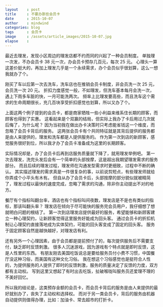 ```yaml
---
layout    : post
title     : 不要办那些会员卡
date      : 2015-10-07
author    : mindwind
categories: blog
tags      : 会员卡
image     : /assets/article_images/2015-10-07.jpg
elapse    :
---
```



最近去理发，发现小区周边的理发店都不约而同的兴起了一种会员制度。
单独理一次发，不办会员卡 38 元一次，办会员卡预存几百元，每次 25 元。
心理头一算这差价挺大的，再加上理发几乎是一个永续需求，办个会员似乎很划算，这么一想我就办了个。

刚买了车以后第一次去洗车，洗车店也在推销会员卡制度，非会员洗一次 25 元，会员洗一次 20 元。
折扣力度感觉一般，不如理发，但洗车基本每月会洗一次，遇上下雨多车脏的快，一月可能洗两次。
频率上比理发要高些，而且洗车这个需求的生命周期很长，充几百块享受折扣感觉也划算，所以又办了个。

上面这两个例子提到的会员卡，都是商家牺牲一些小利益来维系住长期的顾客，而顾客也得到了实惠。
这看起来是个双赢的结局，但实际上我办了卡后用过几次就后悔了，为什么呢？
因为当初我在做出办卡决策时只考虑能省钱这一个维度，而忽略了会员卡背后的服务。
这两张会员卡有个共同特征就是其背后提供的服务都是由人来提供的，理发和洗车都是人提供服务的。
作为第一次到店的新顾客，感觉服务很好到位，所以我才办了会员卡准备成为这里的长期顾客。

实际情况却是，办了会员卡后再到店服务质量就下降了，就用理发举例吧。
第一次去理发，洗完头发后会有一个简单的头部按摩，这是超出我期望理发需求的服务部分。
而且后续的理发过程，理发师在沟通发型需求时更细致，过程中不断的确认。
其实描述理发的需求真是一件很复杂的事，以前说剪短点，有些理发师就给你弄成个小平头有木有。
但自从办了会员卡后，头部按摩的部分貌似就被精简了，理发过程以最快的速度完成，忽略了需求的沟通，除非你主动提出不对的地方。

餐厅有个指标叫翻台率，酒店也有个指标叫间夜数，理发店是不是也有类似的指标，那该叫翻头率？
理发店在倾向于尽可能快的服务完会员用户，我仔细想了想就明白问题的根结了。
第一次到店理发店提供最好的服务，希望能够和新顾客建立一种心理契约，让新顾客觉得这里服务好能成为回头客。
通过会员卡的折扣机制让心理契约直接落地成为实体契约，可能的回头客变成了固定的回头客。
服务于固定顾客自然是越快越好，对理发店有利。

还有另外一个心理因素，由于会员都是提前预付了的，每次提供服务后不需要支付，缺乏即时反馈刺激。
很多人沉迷游戏，因为游戏有个特点就是即时反馈，这是人性里的东西。
有朋友刚去美国吃饭说总是要给服务员付小费不习惯，中国餐厅没这种习俗，而美国有这种文化习俗。
我在想这个习俗感觉也是挺符合人性的，为提供服务的人提供了即时的反馈刺激，服务的质量决定了反馈的力度，双方都有主动权。
写到这里又想起了有时出去吃饭，扯破喉咙叫服务员还爱理不理的不美好回忆。

所以我的结论是，这类预存金额的会员卡，而会员卡背后的服务是由人来提供的最好就别办了，丧失了主动权和选择权。
而对于另一类会员卡，背后的服务由机器自动提供则值得办理，比如：加油卡、常去超市的打折卡。
